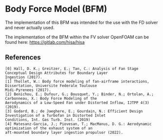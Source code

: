 # Body Force Model (BFM)

The implementation of this BFM was intended for the use with the FD solver and never actually used. 

The implementation of the BFM within the FV solver OpenFOAM can be found here: https://gitlab.com/hisa/hisa

## References

    [0] Hall, D. K.; Greitzer, E.; Tan, C.: Analysis of Fan Stage Conceptual Design Attributes for Boundary Layer 
    Ingestion (2017).
    [1] Thollet, W.: Body force modeling of fan-airframe interactions, Dissertation, Universite Federale Toulouse 
    Midi-Pyrenees (2017).
    [2] Benichou, E.; Dufour, G.; Bousquet, Y.; Binder, N.; Ortolan, A.; Carbonneau, X.: Body Force Modeling of the 
    Aerodynamics of a Low-Speed Fan under Distorted Inflow, IJTPP 4(3) (2019).
    [3] Godard, B.; de Jaeghere, E.; Gourdain, N.: Efficient Design Investigation of a Turbofan in Distorted Inlet 
    Conditions, Int. Gas Turb. Inst. (2019)
    [4] Matesanz-Garcia, J.; Piovesan, T.; MacManus, D. G.: Aerodynamic optimization of the exhaust system of an 
    aft-mounted boundary layer ingestion propulsor (2022).
